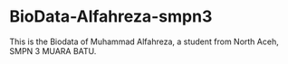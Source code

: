 # BioData-Alfahreza-smpn3
This is the Biodata of Muhammad Alfahreza, a student from North Aceh, SMPN 3 MUARA BATU.

